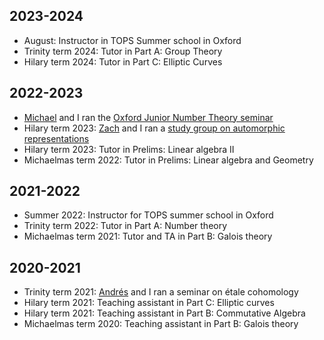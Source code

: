 ## 2023-2024 
+ August: Instructor in TOPS Summer school in Oxford
+ Trinity term 2024: Tutor in Part A: Group Theory
+ Hilary term 2024: Tutor in Part C: Elliptic Curves

## 2022-2023
+ [Michael](https://www.maths.ox.ac.uk/people/michael.curran) and I ran the [Oxford Junior Number Theory seminar](https://www.maths.ox.ac.uk/groups/number-theory/junior-number-theory-seminar)
+ Hilary term 2023: [Zach](https://zachary-feng.github.io/) and I ran a [study group on automorphic representations](automorphic_study_group.md)
+ Hilary term 2023: Tutor in Prelims: Linear algebra II
+ Michaelmas term 2022: Tutor in Prelims: Linear algebra and Geometry

## 2021-2022

+ Summer 2022: Instructor for TOPS summer school in Oxford
+ Trinity term 2022: Tutor in Part A: Number theory
+ Michaelmas term 2021: Tutor and TA in Part B: Galois theory

## 2020-2021
+ Trinity term 2021: [Andrés](https://www.maths.ox.ac.uk/people/andres.ibaneznunez) and I ran a seminar on étale cohomology
+ Hilary term 2021: Teaching assistant in Part C: Elliptic curves
+ Hilary term 2021: Teaching assistant in Part B: Commutative Algebra
+ Michaelmas term 2020: Teaching assistant in Part B: Galois theory


